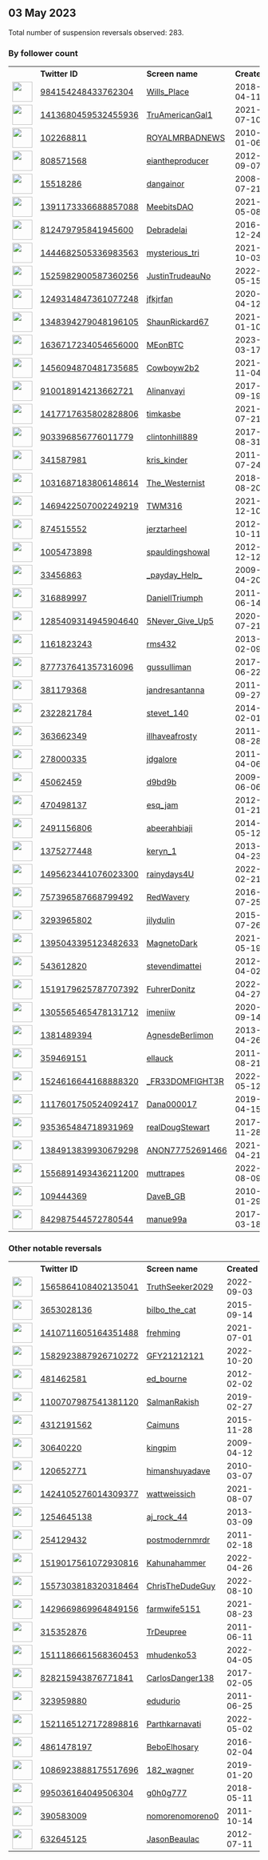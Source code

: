 
## 03 May 2023
Total number of suspension reversals observed: 283.

### By follower count
<table><tr><th></th><th align="left">Twitter ID</th><th align="left">Screen name</th>
<th align="left">Created</th><th align="left">Status</th><th align="left">Suspended</th><th align="left">Followers</th>
<tr><td><a href="https://pbs.twimg.com/profile_images/1305157328472342529/JXOs5Qzb_normal.jpg"><img src="https://pbs.twimg.com/profile_images/1305157328472342529/JXOs5Qzb_normal.jpg" width="40px" height="40px" align="center"/></a></td><td><a href="https://twitter.com/intent/user?user_id=984154248433762304">984154248433762304</a></td><td><a href="https://twitter.com/Wills_Place">Wills_Place</a></td><td>2018-04-11</td><td align="center"></td><td>2022-12-20</td><td>41635</td></tr>
<tr><td><a href="https://pbs.twimg.com/profile_images/1653853990029754368/_u5e1rw8_normal.jpg"><img src="https://pbs.twimg.com/profile_images/1653853990029754368/_u5e1rw8_normal.jpg" width="40px" height="40px" align="center"/></a></td><td><a href="https://twitter.com/intent/user?user_id=1413680459532455936">1413680459532455936</a></td><td><a href="https://twitter.com/TruAmericanGal1">TruAmericanGal1</a></td><td>2021-07-10</td><td align="center"></td><td>2022-03-19</td><td>36437</td></tr>
<tr><td><a href="https://pbs.twimg.com/profile_images/1006160866314555392/4oCFx7OB_normal.jpg"><img src="https://pbs.twimg.com/profile_images/1006160866314555392/4oCFx7OB_normal.jpg" width="40px" height="40px" align="center"/></a></td><td><a href="https://twitter.com/intent/user?user_id=102268811">102268811</a></td><td><a href="https://twitter.com/ROYALMRBADNEWS">ROYALMRBADNEWS</a></td><td>2010-01-06</td><td align="center"></td><td></td><td>33222</td></tr>
<tr><td><a href="https://pbs.twimg.com/profile_images/1653425723430846464/4oW16aIb_normal.jpg"><img src="https://pbs.twimg.com/profile_images/1653425723430846464/4oW16aIb_normal.jpg" width="40px" height="40px" align="center"/></a></td><td><a href="https://twitter.com/intent/user?user_id=808571568">808571568</a></td><td><a href="https://twitter.com/eiantheproducer">eiantheproducer</a></td><td>2012-09-07</td><td align="center"></td><td>2022-10-17</td><td>27896</td></tr>
<tr><td><a href="https://pbs.twimg.com/profile_images/1454677838330748929/R5BK0fZ9_normal.jpg"><img src="https://pbs.twimg.com/profile_images/1454677838330748929/R5BK0fZ9_normal.jpg" width="40px" height="40px" align="center"/></a></td><td><a href="https://twitter.com/intent/user?user_id=15518286">15518286</a></td><td><a href="https://twitter.com/dangainor">dangainor</a></td><td>2008-07-21</td><td align="center"></td><td>2023-04-09</td><td>24225</td></tr>
<tr><td><a href="https://pbs.twimg.com/profile_images/1508162468257927178/HQ2corXj_normal.jpg"><img src="https://pbs.twimg.com/profile_images/1508162468257927178/HQ2corXj_normal.jpg" width="40px" height="40px" align="center"/></a></td><td><a href="https://twitter.com/intent/user?user_id=1391173336688857088">1391173336688857088</a></td><td><a href="https://twitter.com/MeebitsDAO">MeebitsDAO</a></td><td>2021-05-08</td><td align="center"></td><td>2023-04-11</td><td>21358</td></tr>
<tr><td><a href="https://pbs.twimg.com/profile_images/812496295613100033/duZKERlw_normal.jpg"><img src="https://pbs.twimg.com/profile_images/812496295613100033/duZKERlw_normal.jpg" width="40px" height="40px" align="center"/></a></td><td><a href="https://twitter.com/intent/user?user_id=812479795841945600">812479795841945600</a></td><td><a href="https://twitter.com/Debradelai">Debradelai</a></td><td>2016-12-24</td><td align="center"></td><td></td><td>21324</td></tr>
<tr><td><a href="https://pbs.twimg.com/profile_images/1573842702722306048/bXRqURku_normal.jpg"><img src="https://pbs.twimg.com/profile_images/1573842702722306048/bXRqURku_normal.jpg" width="40px" height="40px" align="center"/></a></td><td><a href="https://twitter.com/intent/user?user_id=1444682505336983563">1444682505336983563</a></td><td><a href="https://twitter.com/mysterious_tri">mysterious_tri</a></td><td>2021-10-03</td><td align="center"></td><td>2023-04-21</td><td>20873</td></tr>
<tr><td><a href="https://pbs.twimg.com/profile_images/1623536007022018560/K0MXbRKr_normal.jpg"><img src="https://pbs.twimg.com/profile_images/1623536007022018560/K0MXbRKr_normal.jpg" width="40px" height="40px" align="center"/></a></td><td><a href="https://twitter.com/intent/user?user_id=1525982900587360256">1525982900587360256</a></td><td><a href="https://twitter.com/JustinTrudeauNo">JustinTrudeauNo</a></td><td>2022-05-15</td><td align="center"></td><td>2023-04-21</td><td>14143</td></tr>
<tr><td><a href="https://pbs.twimg.com/profile_images/1259785822808629248/0iA70ewJ_normal.jpg"><img src="https://pbs.twimg.com/profile_images/1259785822808629248/0iA70ewJ_normal.jpg" width="40px" height="40px" align="center"/></a></td><td><a href="https://twitter.com/intent/user?user_id=1249314847361077248">1249314847361077248</a></td><td><a href="https://twitter.com/jfkjrfan">jfkjrfan</a></td><td>2020-04-12</td><td align="center"></td><td></td><td>12984</td></tr>
<tr><td><a href="https://pbs.twimg.com/profile_images/1654124057548443653/qnbXnApe_normal.jpg"><img src="https://pbs.twimg.com/profile_images/1654124057548443653/qnbXnApe_normal.jpg" width="40px" height="40px" align="center"/></a></td><td><a href="https://twitter.com/intent/user?user_id=1348394279048196105">1348394279048196105</a></td><td><a href="https://twitter.com/ShaunRickard67">ShaunRickard67</a></td><td>2021-01-10</td><td align="center"></td><td>2023-03-20</td><td>12766</td></tr>
<tr><td><a href="https://pbs.twimg.com/profile_images/1638237298448822288/mqi9YeSF_normal.jpg"><img src="https://pbs.twimg.com/profile_images/1638237298448822288/mqi9YeSF_normal.jpg" width="40px" height="40px" align="center"/></a></td><td><a href="https://twitter.com/intent/user?user_id=1636717234054656000">1636717234054656000</a></td><td><a href="https://twitter.com/MEonBTC">MEonBTC</a></td><td>2023-03-17</td><td align="center"></td><td>2023-04-30</td><td>12662</td></tr>
<tr><td><a href="https://pbs.twimg.com/profile_images/1456101261787340807/RU-FpeDl_normal.jpg"><img src="https://pbs.twimg.com/profile_images/1456101261787340807/RU-FpeDl_normal.jpg" width="40px" height="40px" align="center"/></a></td><td><a href="https://twitter.com/intent/user?user_id=1456094870481735685">1456094870481735685</a></td><td><a href="https://twitter.com/Cowboyw2b2">Cowboyw2b2</a></td><td>2021-11-04</td><td align="center"></td><td>2022-03-31</td><td>11018</td></tr>
<tr><td><a href="https://pbs.twimg.com/profile_images/1647706977806458885/fWaN7D7Z_normal.jpg"><img src="https://pbs.twimg.com/profile_images/1647706977806458885/fWaN7D7Z_normal.jpg" width="40px" height="40px" align="center"/></a></td><td><a href="https://twitter.com/intent/user?user_id=910018914213662721">910018914213662721</a></td><td><a href="https://twitter.com/Alinanvayi">Alinanvayi</a></td><td>2017-09-19</td><td align="center"></td><td>2023-01-21</td><td>10931</td></tr>
<tr><td><a href="https://pbs.twimg.com/profile_images/1468772203873247236/IL80iB-b_normal.jpg"><img src="https://pbs.twimg.com/profile_images/1468772203873247236/IL80iB-b_normal.jpg" width="40px" height="40px" align="center"/></a></td><td><a href="https://twitter.com/intent/user?user_id=1417717635802828806">1417717635802828806</a></td><td><a href="https://twitter.com/timkasbe">timkasbe</a></td><td>2021-07-21</td><td align="center"></td><td>2022-03-19</td><td>7484</td></tr>
<tr><td><a href="https://pbs.twimg.com/profile_images/1654152250950926336/ObIG-WRF_normal.jpg"><img src="https://pbs.twimg.com/profile_images/1654152250950926336/ObIG-WRF_normal.jpg" width="40px" height="40px" align="center"/></a></td><td><a href="https://twitter.com/intent/user?user_id=903396856776011779">903396856776011779</a></td><td><a href="https://twitter.com/clintonhill889">clintonhill889</a></td><td>2017-08-31</td><td align="center"></td><td></td><td>5347</td></tr>
<tr><td><a href="https://pbs.twimg.com/profile_images/1261709320292642818/fB5haHGg_normal.jpg"><img src="https://pbs.twimg.com/profile_images/1261709320292642818/fB5haHGg_normal.jpg" width="40px" height="40px" align="center"/></a></td><td><a href="https://twitter.com/intent/user?user_id=341587981">341587981</a></td><td><a href="https://twitter.com/kris_kinder">kris_kinder</a></td><td>2011-07-24</td><td align="center"></td><td>2022-07-16</td><td>4911</td></tr>
<tr><td><a href="https://pbs.twimg.com/profile_images/1638231252175294464/nBZqWUgg_normal.jpg"><img src="https://pbs.twimg.com/profile_images/1638231252175294464/nBZqWUgg_normal.jpg" width="40px" height="40px" align="center"/></a></td><td><a href="https://twitter.com/intent/user?user_id=1031687183806148614">1031687183806148614</a></td><td><a href="https://twitter.com/The_Westernist">The_Westernist</a></td><td>2018-08-20</td><td align="center"></td><td>2023-04-20</td><td>4893</td></tr>
<tr><td><a href="https://pbs.twimg.com/profile_images/1487188321809756161/L6LqIEJo_normal.jpg"><img src="https://pbs.twimg.com/profile_images/1487188321809756161/L6LqIEJo_normal.jpg" width="40px" height="40px" align="center"/></a></td><td><a href="https://twitter.com/intent/user?user_id=1469422507002249219">1469422507002249219</a></td><td><a href="https://twitter.com/TWM316">TWM316</a></td><td>2021-12-10</td><td align="center"></td><td>2022-03-18</td><td>4885</td></tr>
<tr><td><a href="https://pbs.twimg.com/profile_images/2707056008/5840caadad74d8a55856d8e02edc461e_normal.png"><img src="https://pbs.twimg.com/profile_images/2707056008/5840caadad74d8a55856d8e02edc461e_normal.png" width="40px" height="40px" align="center"/></a></td><td><a href="https://twitter.com/intent/user?user_id=874515552">874515552</a></td><td><a href="https://twitter.com/jerztarheel">jerztarheel</a></td><td>2012-10-11</td><td align="center"></td><td></td><td>4444</td></tr>
<tr><td><a href="https://pbs.twimg.com/profile_images/1342890852411174914/JVKP8fRO_normal.jpg"><img src="https://pbs.twimg.com/profile_images/1342890852411174914/JVKP8fRO_normal.jpg" width="40px" height="40px" align="center"/></a></td><td><a href="https://twitter.com/intent/user?user_id=1005473898">1005473898</a></td><td><a href="https://twitter.com/spauldingshowal">spauldingshowal</a></td><td>2012-12-12</td><td align="center"></td><td></td><td>3787</td></tr>
<tr><td><a href="https://pbs.twimg.com/profile_images/1635288471383441410/pRTTBV84_normal.jpg"><img src="https://pbs.twimg.com/profile_images/1635288471383441410/pRTTBV84_normal.jpg" width="40px" height="40px" align="center"/></a></td><td><a href="https://twitter.com/intent/user?user_id=33456863">33456863</a></td><td><a href="https://twitter.com/_payday_Help_">_payday_Help_</a></td><td>2009-04-20</td><td align="center"></td><td>2023-03-14</td><td>3762</td></tr>
<tr><td><a href="https://pbs.twimg.com/profile_images/1313889896252268544/2FOY9Mcd_normal.jpg"><img src="https://pbs.twimg.com/profile_images/1313889896252268544/2FOY9Mcd_normal.jpg" width="40px" height="40px" align="center"/></a></td><td><a href="https://twitter.com/intent/user?user_id=316889997">316889997</a></td><td><a href="https://twitter.com/DaniellTriumph">DaniellTriumph</a></td><td>2011-06-14</td><td align="center"></td><td></td><td>3646</td></tr>
<tr><td><a href="https://pbs.twimg.com/profile_images/1521511383761780736/tEt7Wlbt_normal.jpg"><img src="https://pbs.twimg.com/profile_images/1521511383761780736/tEt7Wlbt_normal.jpg" width="40px" height="40px" align="center"/></a></td><td><a href="https://twitter.com/intent/user?user_id=1285409314945904640">1285409314945904640</a></td><td><a href="https://twitter.com/5Never_Give_Up5">5Never_Give_Up5</a></td><td>2020-07-21</td><td align="center"></td><td>2022-05-28</td><td>3634</td></tr>
<tr><td><a href="https://pbs.twimg.com/profile_images/1625609337879011362/lO99t9hj_normal.jpg"><img src="https://pbs.twimg.com/profile_images/1625609337879011362/lO99t9hj_normal.jpg" width="40px" height="40px" align="center"/></a></td><td><a href="https://twitter.com/intent/user?user_id=1161823243">1161823243</a></td><td><a href="https://twitter.com/rms432">rms432</a></td><td>2013-02-09</td><td align="center"></td><td>2023-04-30</td><td>3538</td></tr>
<tr><td><a href="https://pbs.twimg.com/profile_images/1653775037583720448/iwUpPmfy_normal.jpg"><img src="https://pbs.twimg.com/profile_images/1653775037583720448/iwUpPmfy_normal.jpg" width="40px" height="40px" align="center"/></a></td><td><a href="https://twitter.com/intent/user?user_id=877737641357316096">877737641357316096</a></td><td><a href="https://twitter.com/gussulliman">gussulliman</a></td><td>2017-06-22</td><td align="center"></td><td>2022-10-20</td><td>3485</td></tr>
<tr><td><a href="https://pbs.twimg.com/profile_images/1256693335932231682/aWZpp0na_normal.jpg"><img src="https://pbs.twimg.com/profile_images/1256693335932231682/aWZpp0na_normal.jpg" width="40px" height="40px" align="center"/></a></td><td><a href="https://twitter.com/intent/user?user_id=381179368">381179368</a></td><td><a href="https://twitter.com/jandresantanna">jandresantanna</a></td><td>2011-09-27</td><td align="center"></td><td>2022-08-17</td><td>3253</td></tr>
<tr><td><a href="https://pbs.twimg.com/profile_images/429716679996620800/qWc9nM8X_normal.jpeg"><img src="https://pbs.twimg.com/profile_images/429716679996620800/qWc9nM8X_normal.jpeg" width="40px" height="40px" align="center"/></a></td><td><a href="https://twitter.com/intent/user?user_id=2322821784">2322821784</a></td><td><a href="https://twitter.com/stevet_140">stevet_140</a></td><td>2014-02-01</td><td align="center"></td><td>2022-08-03</td><td>3247</td></tr>
<tr><td><a href="https://pbs.twimg.com/profile_images/1653339003721076741/WhYdsE_0_normal.jpg"><img src="https://pbs.twimg.com/profile_images/1653339003721076741/WhYdsE_0_normal.jpg" width="40px" height="40px" align="center"/></a></td><td><a href="https://twitter.com/intent/user?user_id=363662349">363662349</a></td><td><a href="https://twitter.com/illhaveafrosty">illhaveafrosty</a></td><td>2011-08-28</td><td align="center"></td><td>2022-08-20</td><td>3002</td></tr>
<tr><td><a href="https://pbs.twimg.com/profile_images/1293275897622155268/5pv738DJ_normal.jpg"><img src="https://pbs.twimg.com/profile_images/1293275897622155268/5pv738DJ_normal.jpg" width="40px" height="40px" align="center"/></a></td><td><a href="https://twitter.com/intent/user?user_id=278000335">278000335</a></td><td><a href="https://twitter.com/jdgalore">jdgalore</a></td><td>2011-04-06</td><td align="center"></td><td></td><td>2815</td></tr>
<tr><td><a href="https://pbs.twimg.com/profile_images/1303370294329925632/GiOQdntF_normal.jpg"><img src="https://pbs.twimg.com/profile_images/1303370294329925632/GiOQdntF_normal.jpg" width="40px" height="40px" align="center"/></a></td><td><a href="https://twitter.com/intent/user?user_id=45062459">45062459</a></td><td><a href="https://twitter.com/d9bd9b">d9bd9b</a></td><td>2009-06-06</td><td align="center"></td><td></td><td>2702</td></tr>
<tr><td><a href="https://pbs.twimg.com/profile_images/1161384216187297793/LRrSzwqe_normal.jpg"><img src="https://pbs.twimg.com/profile_images/1161384216187297793/LRrSzwqe_normal.jpg" width="40px" height="40px" align="center"/></a></td><td><a href="https://twitter.com/intent/user?user_id=470498137">470498137</a></td><td><a href="https://twitter.com/esq_jam">esq_jam</a></td><td>2012-01-21</td><td align="center"></td><td>2022-12-31</td><td>2567</td></tr>
<tr><td><a href="https://pbs.twimg.com/profile_images/1163411834180972544/Qsg1B3r6_normal.jpg"><img src="https://pbs.twimg.com/profile_images/1163411834180972544/Qsg1B3r6_normal.jpg" width="40px" height="40px" align="center"/></a></td><td><a href="https://twitter.com/intent/user?user_id=2491156806">2491156806</a></td><td><a href="https://twitter.com/abeerahbiaji">abeerahbiaji</a></td><td>2014-05-12</td><td align="center"></td><td>2022-08-11</td><td>2529</td></tr>
<tr><td><a href="https://pbs.twimg.com/profile_images/1357477950132793345/6eVNeynt_normal.jpg"><img src="https://pbs.twimg.com/profile_images/1357477950132793345/6eVNeynt_normal.jpg" width="40px" height="40px" align="center"/></a></td><td><a href="https://twitter.com/intent/user?user_id=1375277448">1375277448</a></td><td><a href="https://twitter.com/keryn_1">keryn_1</a></td><td>2013-04-23</td><td align="center"></td><td></td><td>2326</td></tr>
<tr><td><a href="https://pbs.twimg.com/profile_images/1654283909864226816/cvni0EAw_normal.jpg"><img src="https://pbs.twimg.com/profile_images/1654283909864226816/cvni0EAw_normal.jpg" width="40px" height="40px" align="center"/></a></td><td><a href="https://twitter.com/intent/user?user_id=1495623441076023300">1495623441076023300</a></td><td><a href="https://twitter.com/rainydays4U">rainydays4U</a></td><td>2022-02-21</td><td align="center"></td><td>2022-11-06</td><td>2154</td></tr>
<tr><td><a href="https://pbs.twimg.com/profile_images/1653520118721200129/J39IAViQ_normal.jpg"><img src="https://pbs.twimg.com/profile_images/1653520118721200129/J39IAViQ_normal.jpg" width="40px" height="40px" align="center"/></a></td><td><a href="https://twitter.com/intent/user?user_id=757396587668799492">757396587668799492</a></td><td><a href="https://twitter.com/RedWavery">RedWavery</a></td><td>2016-07-25</td><td align="center"></td><td></td><td>2100</td></tr>
<tr><td><a href="https://pbs.twimg.com/profile_images/1234229897075347456/5uync_f4_normal.jpg"><img src="https://pbs.twimg.com/profile_images/1234229897075347456/5uync_f4_normal.jpg" width="40px" height="40px" align="center"/></a></td><td><a href="https://twitter.com/intent/user?user_id=3293965802">3293965802</a></td><td><a href="https://twitter.com/jilydulin">jilydulin</a></td><td>2015-07-26</td><td align="center"></td><td></td><td>2067</td></tr>
<tr><td><a href="https://pbs.twimg.com/profile_images/1653391064118484993/05LVyBDy_normal.jpg"><img src="https://pbs.twimg.com/profile_images/1653391064118484993/05LVyBDy_normal.jpg" width="40px" height="40px" align="center"/></a></td><td><a href="https://twitter.com/intent/user?user_id=1395043395123482633">1395043395123482633</a></td><td><a href="https://twitter.com/MagnetoDark">MagnetoDark</a></td><td>2021-05-19</td><td align="center"></td><td>2022-06-21</td><td>1978</td></tr>
<tr><td><a href="https://pbs.twimg.com/profile_images/951627679316365312/hAUsL0KJ_normal.jpg"><img src="https://pbs.twimg.com/profile_images/951627679316365312/hAUsL0KJ_normal.jpg" width="40px" height="40px" align="center"/></a></td><td><a href="https://twitter.com/intent/user?user_id=543612820">543612820</a></td><td><a href="https://twitter.com/stevendimattei">stevendimattei</a></td><td>2012-04-02</td><td align="center"></td><td>2022-03-26</td><td>1872</td></tr>
<tr><td><a href="https://pbs.twimg.com/profile_images/1653408914497499136/vKCmIXAz_normal.jpg"><img src="https://pbs.twimg.com/profile_images/1653408914497499136/vKCmIXAz_normal.jpg" width="40px" height="40px" align="center"/></a></td><td><a href="https://twitter.com/intent/user?user_id=1519179625787707392">1519179625787707392</a></td><td><a href="https://twitter.com/FuhrerDonitz">FuhrerDonitz</a></td><td>2022-04-27</td><td align="center"></td><td>2023-03-23</td><td>1853</td></tr>
<tr><td><a href="https://pbs.twimg.com/profile_images/1650959156889677827/lLBzzCH7_normal.jpg"><img src="https://pbs.twimg.com/profile_images/1650959156889677827/lLBzzCH7_normal.jpg" width="40px" height="40px" align="center"/></a></td><td><a href="https://twitter.com/intent/user?user_id=1305565465478131712">1305565465478131712</a></td><td><a href="https://twitter.com/imeniiw">imeniiw</a></td><td>2020-09-14</td><td align="center"></td><td>2023-03-25</td><td>1774</td></tr>
<tr><td><a href="https://pbs.twimg.com/profile_images/1328288529433186305/edfW9KyT_normal.jpg"><img src="https://pbs.twimg.com/profile_images/1328288529433186305/edfW9KyT_normal.jpg" width="40px" height="40px" align="center"/></a></td><td><a href="https://twitter.com/intent/user?user_id=1381489394">1381489394</a></td><td><a href="https://twitter.com/AgnesdeBerlimon">AgnesdeBerlimon</a></td><td>2013-04-26</td><td align="center"></td><td></td><td>1749</td></tr>
<tr><td><a href="https://pbs.twimg.com/profile_images/1066466022046068736/w6or4ZCY_normal.jpg"><img src="https://pbs.twimg.com/profile_images/1066466022046068736/w6or4ZCY_normal.jpg" width="40px" height="40px" align="center"/></a></td><td><a href="https://twitter.com/intent/user?user_id=359469151">359469151</a></td><td><a href="https://twitter.com/ellauck">ellauck</a></td><td>2011-08-21</td><td align="center"></td><td></td><td>1680</td></tr>
<tr><td><a href="https://pbs.twimg.com/profile_images/1531102734589431808/L8AmP082_normal.jpg"><img src="https://pbs.twimg.com/profile_images/1531102734589431808/L8AmP082_normal.jpg" width="40px" height="40px" align="center"/></a></td><td><a href="https://twitter.com/intent/user?user_id=1524616644168888320">1524616644168888320</a></td><td><a href="https://twitter.com/_FR33DOMFIGHT3R">_FR33DOMFIGHT3R</a></td><td>2022-05-12</td><td align="center"></td><td>2022-08-03</td><td>1519</td></tr>
<tr><td><a href="https://pbs.twimg.com/profile_images/1286633749137035266/9KeTOrpb_normal.jpg"><img src="https://pbs.twimg.com/profile_images/1286633749137035266/9KeTOrpb_normal.jpg" width="40px" height="40px" align="center"/></a></td><td><a href="https://twitter.com/intent/user?user_id=1117601750524092417">1117601750524092417</a></td><td><a href="https://twitter.com/Dana000017">Dana000017</a></td><td>2019-04-15</td><td align="center"></td><td></td><td>1377</td></tr>
<tr><td><a href="https://pbs.twimg.com/profile_images/1171150849118281728/wPpEEADN_normal.jpg"><img src="https://pbs.twimg.com/profile_images/1171150849118281728/wPpEEADN_normal.jpg" width="40px" height="40px" align="center"/></a></td><td><a href="https://twitter.com/intent/user?user_id=935365484718931969">935365484718931969</a></td><td><a href="https://twitter.com/realDougStewart">realDougStewart</a></td><td>2017-11-28</td><td align="center"></td><td></td><td>1360</td></tr>
<tr><td><a href="https://pbs.twimg.com/profile_images/1653115425465458716/Kyy2gDzS_normal.jpg"><img src="https://pbs.twimg.com/profile_images/1653115425465458716/Kyy2gDzS_normal.jpg" width="40px" height="40px" align="center"/></a></td><td><a href="https://twitter.com/intent/user?user_id=1384913839930679298">1384913839930679298</a></td><td><a href="https://twitter.com/ANON77752691466">ANON77752691466</a></td><td>2021-04-21</td><td align="center"></td><td></td><td>1359</td></tr>
<tr><td><a href="https://pbs.twimg.com/profile_images/1646716864242806784/qZoFyqe0_normal.jpg"><img src="https://pbs.twimg.com/profile_images/1646716864242806784/qZoFyqe0_normal.jpg" width="40px" height="40px" align="center"/></a></td><td><a href="https://twitter.com/intent/user?user_id=1556891493436211200">1556891493436211200</a></td><td><a href="https://twitter.com/muttrapes">muttrapes</a></td><td>2022-08-09</td><td align="center"></td><td>2023-04-17</td><td>1338</td></tr>
<tr><td><a href="https://pbs.twimg.com/profile_images/986539434555342848/5SRlc3Eh_normal.jpg"><img src="https://pbs.twimg.com/profile_images/986539434555342848/5SRlc3Eh_normal.jpg" width="40px" height="40px" align="center"/></a></td><td><a href="https://twitter.com/intent/user?user_id=109444369">109444369</a></td><td><a href="https://twitter.com/DaveB_GB">DaveB_GB</a></td><td>2010-01-29</td><td align="center"></td><td>2023-01-12</td><td>1299</td></tr>
<tr><td><a href="https://pbs.twimg.com/profile_images/842989389806493697/138U7nz6_normal.jpg"><img src="https://pbs.twimg.com/profile_images/842989389806493697/138U7nz6_normal.jpg" width="40px" height="40px" align="center"/></a></td><td><a href="https://twitter.com/intent/user?user_id=842987544572780544">842987544572780544</a></td><td><a href="https://twitter.com/manue99a">manue99a</a></td><td>2017-03-18</td><td align="center"></td><td>2022-12-13</td><td>1283</td></tr>
</table>

### Other notable reversals
<table><tr><th></th><th align="left">Twitter ID</th><th align="left">Screen name</th>
<th align="left">Created</th><th align="left">Status</th><th align="left">Suspended</th><th align="left">Followers</th>
<tr><td><a href="https://pbs.twimg.com/profile_images/1565864532811063297/-3KZm5So_normal.jpg"><img src="https://pbs.twimg.com/profile_images/1565864532811063297/-3KZm5So_normal.jpg" width="40px" height="40px" align="center"/></a></td><td><a href="https://twitter.com/intent/user?user_id=1565864108402135041">1565864108402135041</a></td><td><a href="https://twitter.com/TruthSeeker2029">TruthSeeker2029</a></td><td>2022-09-03</td><td align="center"></td><td>2022-12-16</td><td>225</td></tr>
<tr><td><a href="https://pbs.twimg.com/profile_images/1520409447335665666/glkJXl_g_normal.jpg"><img src="https://pbs.twimg.com/profile_images/1520409447335665666/glkJXl_g_normal.jpg" width="40px" height="40px" align="center"/></a></td><td><a href="https://twitter.com/intent/user?user_id=3653028136">3653028136</a></td><td><a href="https://twitter.com/bilbo_the_cat">bilbo_the_cat</a></td><td>2015-09-14</td><td align="center"></td><td>2022-12-09</td><td>50</td></tr>
<tr><td><a href="https://pbs.twimg.com/profile_images/1488382311771127811/XSjNGXXd_normal.png"><img src="https://pbs.twimg.com/profile_images/1488382311771127811/XSjNGXXd_normal.png" width="40px" height="40px" align="center"/></a></td><td><a href="https://twitter.com/intent/user?user_id=1410711605164351488">1410711605164351488</a></td><td><a href="https://twitter.com/frehming">frehming</a></td><td>2021-07-01</td><td align="center"></td><td>2023-02-23</td><td>128</td></tr>
<tr><td><a href="https://pbs.twimg.com/profile_images/1595489810738778139/1_LUfKHD_normal.jpg"><img src="https://pbs.twimg.com/profile_images/1595489810738778139/1_LUfKHD_normal.jpg" width="40px" height="40px" align="center"/></a></td><td><a href="https://twitter.com/intent/user?user_id=1582923887926710272">1582923887926710272</a></td><td><a href="https://twitter.com/GFY21212121">GFY21212121</a></td><td>2022-10-20</td><td align="center"></td><td>2022-12-20</td><td>4</td></tr>
<tr><td><a href="https://pbs.twimg.com/profile_images/1653922958094782465/bdiPhwbF_normal.jpg"><img src="https://pbs.twimg.com/profile_images/1653922958094782465/bdiPhwbF_normal.jpg" width="40px" height="40px" align="center"/></a></td><td><a href="https://twitter.com/intent/user?user_id=481462581">481462581</a></td><td><a href="https://twitter.com/ed_bourne">ed_bourne</a></td><td>2012-02-02</td><td align="center"></td><td>2023-03-27</td><td>166</td></tr>
<tr><td><a href="https://pbs.twimg.com/profile_images/1392719724505620482/D4EZpwzg_normal.jpg"><img src="https://pbs.twimg.com/profile_images/1392719724505620482/D4EZpwzg_normal.jpg" width="40px" height="40px" align="center"/></a></td><td><a href="https://twitter.com/intent/user?user_id=1100707987541381120">1100707987541381120</a></td><td><a href="https://twitter.com/SalmanRakish">SalmanRakish</a></td><td>2019-02-27</td><td align="center"></td><td>2022-12-18</td><td>121</td></tr>
<tr><td><a href="https://pbs.twimg.com/profile_images/1573436571012980737/ArWwznvv_normal.jpg"><img src="https://pbs.twimg.com/profile_images/1573436571012980737/ArWwznvv_normal.jpg" width="40px" height="40px" align="center"/></a></td><td><a href="https://twitter.com/intent/user?user_id=4312191562">4312191562</a></td><td><a href="https://twitter.com/Caimuns">Caimuns</a></td><td>2015-11-28</td><td align="center"></td><td>2022-10-18</td><td>229</td></tr>
<tr><td><a href="https://pbs.twimg.com/profile_images/1497600802214584330/EgQyf6I5_normal.jpg"><img src="https://pbs.twimg.com/profile_images/1497600802214584330/EgQyf6I5_normal.jpg" width="40px" height="40px" align="center"/></a></td><td><a href="https://twitter.com/intent/user?user_id=30640220">30640220</a></td><td><a href="https://twitter.com/kingpim">kingpim</a></td><td>2009-04-12</td><td align="center"></td><td>2023-01-27</td><td>544</td></tr>
<tr><td><a href="https://pbs.twimg.com/profile_images/1654021687720173568/jj0I6rvy_normal.jpg"><img src="https://pbs.twimg.com/profile_images/1654021687720173568/jj0I6rvy_normal.jpg" width="40px" height="40px" align="center"/></a></td><td><a href="https://twitter.com/intent/user?user_id=120652771">120652771</a></td><td><a href="https://twitter.com/himanshuyadave">himanshuyadave</a></td><td>2010-03-07</td><td align="center">🔒</td><td>2023-01-24</td><td>142</td></tr>
<tr><td><a href="https://pbs.twimg.com/profile_images/1451608703313055752/BKGdkeDV_normal.png"><img src="https://pbs.twimg.com/profile_images/1451608703313055752/BKGdkeDV_normal.png" width="40px" height="40px" align="center"/></a></td><td><a href="https://twitter.com/intent/user?user_id=1424105276014309377">1424105276014309377</a></td><td><a href="https://twitter.com/wattweissich">wattweissich</a></td><td>2021-08-07</td><td align="center"></td><td>2023-04-19</td><td>205</td></tr>
<tr><td><a href="https://pbs.twimg.com/profile_images/551112409763831808/x05txbJY_normal.jpeg"><img src="https://pbs.twimg.com/profile_images/551112409763831808/x05txbJY_normal.jpeg" width="40px" height="40px" align="center"/></a></td><td><a href="https://twitter.com/intent/user?user_id=1254645138">1254645138</a></td><td><a href="https://twitter.com/aj_rock_44">aj_rock_44</a></td><td>2013-03-09</td><td align="center"></td><td>2023-03-26</td><td>52</td></tr>
<tr><td><a href="https://pbs.twimg.com/profile_images/1653814380151156750/wR1VGlbb_normal.jpg"><img src="https://pbs.twimg.com/profile_images/1653814380151156750/wR1VGlbb_normal.jpg" width="40px" height="40px" align="center"/></a></td><td><a href="https://twitter.com/intent/user?user_id=254129432">254129432</a></td><td><a href="https://twitter.com/postmodernmrdr">postmodernmrdr</a></td><td>2011-02-18</td><td align="center"></td><td>2022-11-21</td><td>89</td></tr>
<tr><td><a href="https://pbs.twimg.com/profile_images/1519020052044939264/tqpsMOF-_normal.jpg"><img src="https://pbs.twimg.com/profile_images/1519020052044939264/tqpsMOF-_normal.jpg" width="40px" height="40px" align="center"/></a></td><td><a href="https://twitter.com/intent/user?user_id=1519017561072930816">1519017561072930816</a></td><td><a href="https://twitter.com/Kahunahammer">Kahunahammer</a></td><td>2022-04-26</td><td align="center"></td><td>2022-07-03</td><td>1242</td></tr>
<tr><td><a href="https://pbs.twimg.com/profile_images/1557307357687943168/Jd_ynJQ8_normal.jpg"><img src="https://pbs.twimg.com/profile_images/1557307357687943168/Jd_ynJQ8_normal.jpg" width="40px" height="40px" align="center"/></a></td><td><a href="https://twitter.com/intent/user?user_id=1557303818320318464">1557303818320318464</a></td><td><a href="https://twitter.com/ChrisTheDudeGuy">ChrisTheDudeGuy</a></td><td>2022-08-10</td><td align="center"></td><td>2022-12-18</td><td>196</td></tr>
<tr><td><a href="https://pbs.twimg.com/profile_images/1471929324521463809/HgWM_iEF_normal.jpg"><img src="https://pbs.twimg.com/profile_images/1471929324521463809/HgWM_iEF_normal.jpg" width="40px" height="40px" align="center"/></a></td><td><a href="https://twitter.com/intent/user?user_id=1429669869964849156">1429669869964849156</a></td><td><a href="https://twitter.com/farmwife5151">farmwife5151</a></td><td>2021-08-23</td><td align="center"></td><td>2022-10-29</td><td>122</td></tr>
<tr><td><a href="https://pbs.twimg.com/profile_images/534055633541410818/xeURJobQ_normal.jpeg"><img src="https://pbs.twimg.com/profile_images/534055633541410818/xeURJobQ_normal.jpeg" width="40px" height="40px" align="center"/></a></td><td><a href="https://twitter.com/intent/user?user_id=315352876">315352876</a></td><td><a href="https://twitter.com/TrDeupree">TrDeupree</a></td><td>2011-06-11</td><td align="center"></td><td>2023-03-26</td><td>53</td></tr>
<tr><td><a href="https://pbs.twimg.com/profile_images/1511188191667265536/cAXORoNM_normal.jpg"><img src="https://pbs.twimg.com/profile_images/1511188191667265536/cAXORoNM_normal.jpg" width="40px" height="40px" align="center"/></a></td><td><a href="https://twitter.com/intent/user?user_id=1511186661568360453">1511186661568360453</a></td><td><a href="https://twitter.com/mhudenko53">mhudenko53</a></td><td>2022-04-05</td><td align="center"></td><td>2022-12-27</td><td>79</td></tr>
<tr><td><a href="https://pbs.twimg.com/profile_images/1590828470111813632/ylZJyOHg_normal.jpg"><img src="https://pbs.twimg.com/profile_images/1590828470111813632/ylZJyOHg_normal.jpg" width="40px" height="40px" align="center"/></a></td><td><a href="https://twitter.com/intent/user?user_id=828215943876771841">828215943876771841</a></td><td><a href="https://twitter.com/CarlosDanger138">CarlosDanger138</a></td><td>2017-02-05</td><td align="center"></td><td>2022-12-15</td><td>14</td></tr>
<tr><td><a href="https://pbs.twimg.com/profile_images/1653527584326467586/y_JCUx9E_normal.jpg"><img src="https://pbs.twimg.com/profile_images/1653527584326467586/y_JCUx9E_normal.jpg" width="40px" height="40px" align="center"/></a></td><td><a href="https://twitter.com/intent/user?user_id=323959880">323959880</a></td><td><a href="https://twitter.com/edudurio">edudurio</a></td><td>2011-06-25</td><td align="center"></td><td>2022-12-14</td><td>566</td></tr>
<tr><td><a href="https://pbs.twimg.com/profile_images/1521792674906484736/dUBFgwAX_normal.jpg"><img src="https://pbs.twimg.com/profile_images/1521792674906484736/dUBFgwAX_normal.jpg" width="40px" height="40px" align="center"/></a></td><td><a href="https://twitter.com/intent/user?user_id=1521165127172898816">1521165127172898816</a></td><td><a href="https://twitter.com/Parthkarnavati">Parthkarnavati</a></td><td>2022-05-02</td><td align="center"></td><td>2022-12-02</td><td>25</td></tr>
<tr><td><a href="https://pbs.twimg.com/profile_images/1583547296415121409/2JGv6zq-_normal.jpg"><img src="https://pbs.twimg.com/profile_images/1583547296415121409/2JGv6zq-_normal.jpg" width="40px" height="40px" align="center"/></a></td><td><a href="https://twitter.com/intent/user?user_id=4861478197">4861478197</a></td><td><a href="https://twitter.com/BeboElhosary">BeboElhosary</a></td><td>2016-02-04</td><td align="center"></td><td>2022-11-30</td><td>1</td></tr>
<tr><td><a href="https://pbs.twimg.com/profile_images/1088687082225184768/4wSBUwAm_normal.jpg"><img src="https://pbs.twimg.com/profile_images/1088687082225184768/4wSBUwAm_normal.jpg" width="40px" height="40px" align="center"/></a></td><td><a href="https://twitter.com/intent/user?user_id=1086923888175517696">1086923888175517696</a></td><td><a href="https://twitter.com/182_wagner">182_wagner</a></td><td>2019-01-20</td><td align="center"></td><td>2023-02-12</td><td>77</td></tr>
<tr><td><a href="https://pbs.twimg.com/profile_images/1015632889759830017/8-uZFOFF_normal.jpg"><img src="https://pbs.twimg.com/profile_images/1015632889759830017/8-uZFOFF_normal.jpg" width="40px" height="40px" align="center"/></a></td><td><a href="https://twitter.com/intent/user?user_id=995036164049506304">995036164049506304</a></td><td><a href="https://twitter.com/g0h0g777">g0h0g777</a></td><td>2018-05-11</td><td align="center"></td><td>2022-11-30</td><td>28</td></tr>
<tr><td><a href="https://pbs.twimg.com/profile_images/1529036448640520193/Ox7Gsgwh_normal.jpg"><img src="https://pbs.twimg.com/profile_images/1529036448640520193/Ox7Gsgwh_normal.jpg" width="40px" height="40px" align="center"/></a></td><td><a href="https://twitter.com/intent/user?user_id=390583009">390583009</a></td><td><a href="https://twitter.com/nomorenomoreno0">nomorenomoreno0</a></td><td>2011-10-14</td><td align="center"></td><td>2022-10-25</td><td>199</td></tr>
<tr><td><a href="https://pbs.twimg.com/profile_images/1640395413281980417/56RyHiyz_normal.jpg"><img src="https://pbs.twimg.com/profile_images/1640395413281980417/56RyHiyz_normal.jpg" width="40px" height="40px" align="center"/></a></td><td><a href="https://twitter.com/intent/user?user_id=632645125">632645125</a></td><td><a href="https://twitter.com/JasonBeaulac">JasonBeaulac</a></td><td>2012-07-11</td><td align="center"></td><td>2023-03-29</td><td>10</td></tr>
</table>
